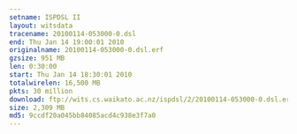 ```yaml
---
setname: ISPDSL II
layout: witsdata
tracename: 20100114-053000-0.dsl
end: Thu Jan 14 19:00:01 2010
originalname: 20100114-053000-0.dsl.erf
gzsize: 951 MB
len: 0:30:00
start: Thu Jan 14 18:30:01 2010
totalwirelen: 16,500 MB
pkts: 30 million
download: ftp://wits.cs.waikato.ac.nz/ispdsl/2/20100114-053000-0.dsl.erf.gz
size: 2,309 MB
md5: 9ccdf20a045bb84085acd4c938e3f7a0
---
```

